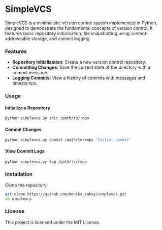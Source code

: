 # SimpleVCS

SimpleVCS is a minimalistic version control system implemented in Python, designed to demonstrate the fundamental concepts of version control. It features basic repository initialization, file snapshotting using content-addressable storage, and commit logging.

### Features

- **Repository Initialization:** Create a new version control repository.
- **Committing Changes:** Save the current state of the directory with a commit message.
- **Logging Commits:** View a history of commits with messages and timestamps.

### Usage

#### Initialize a Repository
```sh
python simplevcs.py init /path/to/repo
```

#### Commit Changes
```sh
python simplevcs.py commit /path/to/repo "Initial commit"
```

#### View Commit Logs
```sh
python simplevcs.py log /path/to/repo
```

### Installation

Clone the repository:
```sh
git clone https://github.com/monika-sahay/simplevcs.git
cd simplevcs
```

### License

This project is licensed under the MIT License.

